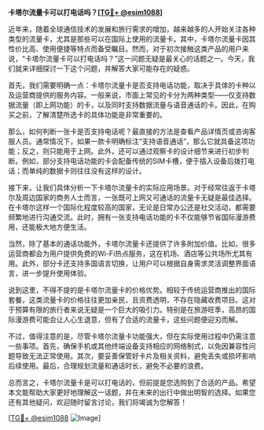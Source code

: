 **卡塔尔流量卡可以打电话吗？[[TG💪+ @esim1088](https://t.me/s/esim1088)]**

近年来，随着全球通信技术的发展和旅行需求的增加，越来越多的人开始关注各种类型的流量卡，尤其是那些可以在国际上使用的流量卡。其中，卡塔尔流量卡因其性价比高、使用便捷等特点而备受瞩目。然而，对于初次接触这类产品的用户来说，“卡塔尔流量卡可以打电话吗？”这一问题无疑是最关心的话题之一。今天，我们就来详细探讨一下这个问题，并解答大家可能存在的疑惑。

首先，我们需要明确一点：卡塔尔流量卡是否支持电话功能，取决于具体的卡种以及运营商提供的服务内容。一般来说，市面上常见的卡分为两种类型——仅支持数据流量（即上网功能）的卡，以及同时支持数据流量与语音通话的卡。因此，在购买之前，了解清楚所选卡的具体功能是非常重要的。

那么，如何判断一张卡是否支持电话呢？最直接的方法是查看产品详情页或咨询客服人员。通常情况下，如果一款卡明确标注“支持语音通话”，那么它就具备这项功能；反之，则只能用于上网。此外，还可以通过观察卡的设计细节来进行初步判断。例如，部分支持电话功能的卡会配备传统的SIM卡槽，便于插入设备后拨打电话；而单纯的数据卡则往往没有这样的设计。

接下来，让我们具体分析一下卡塔尔流量卡的实际应用场景。对于经常往返于卡塔尔及周边国家的商务人士而言，一张既可上网又可通话的流量卡无疑是最佳选择。在卡塔尔这样一个国际化程度较高的国家，无论是日常办公还是社交活动，都需要频繁地进行沟通交流。此时，拥有一张支持电话功能的卡不仅能够节省国际漫游费用，还能极大地方便生活。

当然，除了基本的通话功能外，卡塔尔流量卡还提供了许多附加价值。比如，很多运营商都会为用户提供免费的Wi-Fi热点服务，这在机场、酒店等公共场所尤其有用。此外，部分卡还支持多国语言切换，让用户可以根据自身需求灵活调整界面语言，进一步提升使用体验。

说到这里，不得不提的是卡塔尔流量卡的价格优势。相较于传统运营商推出的国际套餐，这类流量卡的价格往往更加亲民，且资费透明，不存在隐藏收费项目。这对于预算有限的旅行者来说无疑是一个巨大的吸引力。特别是在旅游旺季，高昂的国际漫游费可能会让人心生退意，但有了合适的流量卡，这些问题便迎刃而解。

不过，值得注意的是，尽管卡塔尔流量卡功能强大，但在实际使用过程中仍需注意一些事项。首先，确保手机或其他终端设备支持相应的网络制式，以免因兼容性问题导致无法正常使用。其次，要妥善保管好卡片及相关资料，避免丢失或损坏影响后续使用。最后，合理规划流量和通话时长，避免不必要的浪费。

总而言之，卡塔尔流量卡是可以打电话的，但前提是您选购到了合适的产品。希望本文能帮助大家更好地理解这一话题，并在未来的出行中做出明智的选择。如果您还有其他疑问，欢迎随时留言讨论，我们将竭诚为您解答！

[[TG💪+ @esim1088](https://t.me/s/esim1088) ![Image](https://i.postimg.cc/4NQfJmqS/Snipaste-2025-05-13-00-14-12.png)]